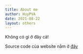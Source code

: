 ```yaml
---
title: About me
author: HuyPVA
date: 2021-08-22
layout: others
---
```


Không có gì ở đây cả!

Source code của website nằm ở [đây][1]

[1]: https://github.com/huypva/code-by-example-site